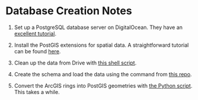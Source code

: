# Database Creation Notes

1. Set up a PostgreSQL database server on DigitalOcean. They have an [excellent tutorial](https://www.digitalocean.com/community/tutorials/how-to-install-and-use-postgresql-on-ubuntu-16-04#create-a-new-role).

2. Install the PostGIS extensions for spatial data. A straightforward tutorial can be found [here](http://www.gis-blog.com/how-to-install-postgis-2-3-on-ubuntu-16-04-lts/).

2. Clean up the data from Drive with [this shell script](csv_concatenate.sh).

2. Create the schema and load the data using the command from [this repo](all_counties_parcel_data.sql).

2. Convert the ArcGIS rings into PostGIS geometries with [the Python script](arcgis_to_wkt.py). This takes a while.
